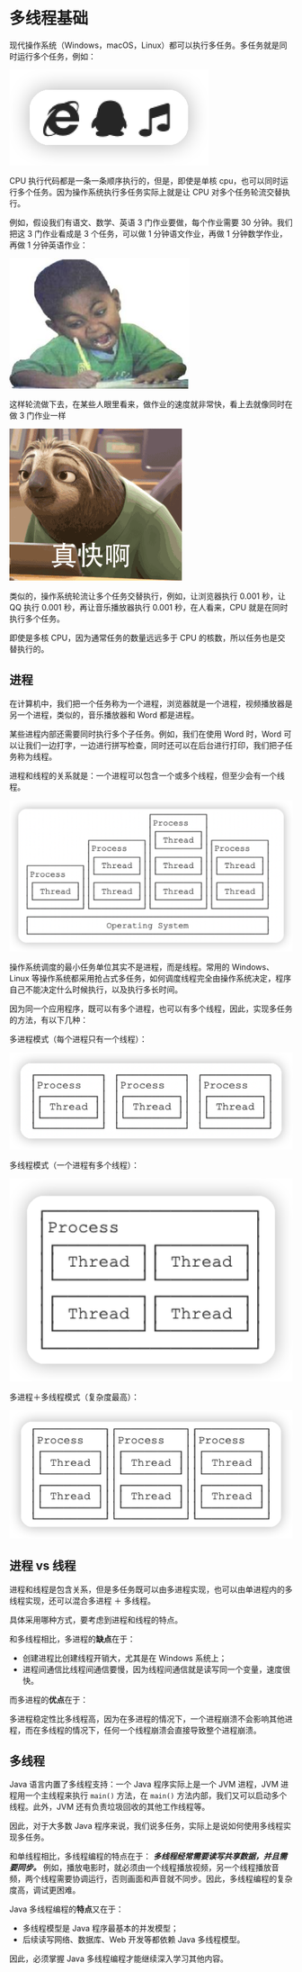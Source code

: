 # **多线程基础**

现代操作系统（Windows，macOS，Linux）都可以执行多任务。多任务就是同时运行多个任务，例如：

![20220624165242](assets/20220624165242.png)

CPU 执行代码都是一条一条顺序执行的，但是，即使是单核 cpu，也可以同时运行多个任务。因为操作系统执行多任务实际上就是让 CPU 对多个任务轮流交替执行。

例如，假设我们有语文、数学、英语 3 门作业要做，每个作业需要 30 分钟。我们把这 3 门作业看成是 3 个任务，可以做 1 分钟语文作业，再做 1 分钟数学作业，再做 1 分钟英语作业：

![fast](assets/fast.png)

这样轮流做下去，在某些人眼里看来，做作业的速度就非常快，看上去就像同时在做 3 门作业一样

![ooops](assets/ooops.gif)

类似的，操作系统轮流让多个任务交替执行，例如，让浏览器执行 0.001 秒，让 QQ 执行 0.001 秒，再让音乐播放器执行 0.001 秒，在人看来，CPU 就是在同时执行多个任务。

即使是多核 CPU，因为通常任务的数量远远多于 CPU 的核数，所以任务也是交替执行的。

## 进程

在计算机中，我们把一个任务称为一个进程，浏览器就是一个进程，视频播放器是另一个进程，类似的，音乐播放器和 Word 都是进程。

某些进程内部还需要同时执行多个子任务。例如，我们在使用 Word 时，Word 可以让我们一边打字，一边进行拼写检查，同时还可以在后台进行打印，我们把子任务称为线程。

进程和线程的关系就是：一个进程可以包含一个或多个线程，但至少会有一个线程。

![20220624165715](assets/20220624165715.png)

操作系统调度的最小任务单位其实不是进程，而是线程。常用的 Windows、Linux 等操作系统都采用抢占式多任务，如何调度线程完全由操作系统决定，程序自己不能决定什么时候执行，以及执行多长时间。

因为同一个应用程序，既可以有多个进程，也可以有多个线程，因此，实现多任务的方法，有以下几种：

多进程模式（每个进程只有一个线程）：

![20220624165731](assets/20220624165731.png)

多线程模式（一个进程有多个线程）：

![20220624165749](assets/20220624165749.png)

多进程＋多线程模式（复杂度最高）：

![20220624165804](assets/20220624165804.png)


## 进程 vs 线程

进程和线程是包含关系，但是多任务既可以由多进程实现，也可以由单进程内的多线程实现，还可以混合多进程 ＋ 多线程。

具体采用哪种方式，要考虑到进程和线程的特点。

和多线程相比，多进程的**缺点**在于：

- 创建进程比创建线程开销大，尤其是在 Windows 系统上；
- 进程间通信比线程间通信要慢，因为线程间通信就是读写同一个变量，速度很快。

而多进程的**优点**在于：

多进程稳定性比多线程高，因为在多进程的情况下，一个进程崩溃不会影响其他进程，而在多线程的情况下，任何一个线程崩溃会直接导致整个进程崩溃。

## 多线程

Java 语言内置了多线程支持：一个 Java 程序实际上是一个 JVM 进程，JVM 进程用一个主线程来执行 `main()` 方法，在 `main()` 方法内部，我们又可以启动多个线程。此外，JVM 还有负责垃圾回收的其他工作线程等。

因此，对于大多数 Java 程序来说，我们说多任务，实际上是说如何使用多线程实现多任务。

和单线程相比，多线程编程的特点在于： ***多线程经常需要读写共享数据，并且需要同步。*** 例如，播放电影时，就必须由一个线程播放视频，另一个线程播放音频，两个线程需要协调运行，否则画面和声音就不同步。因此，多线程编程的复杂度高，调试更困难。

Java 多线程编程的**特点**又在于：

- 多线程模型是 Java 程序最基本的并发模型；
- 后续读写网络、数据库、Web 开发等都依赖 Java 多线程模型。


因此，必须掌握 Java 多线程编程才能继续深入学习其他内容。

